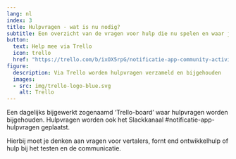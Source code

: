 ```yaml
---
lang: nl
index: 3
title: Hulpvragen - wat is nu nodig?
subtitle: Een overzicht van de vragen voor hulp die nu spelen en waar jij bij kunt helpen.
button:
  text: Help mee via Trello
  icon: trello
  href: "https://trello.com/b/ixOX5rpG/notificatie-app-community-activiteiten-tip-sneltoets-q-voor-je-eigen-cards"
figure:
  description: Via Trello worden hulpvragen verzameld en bijgehouden
  images:
  - src: img/trello-logo-blue.svg
    alt: Trello
---
```

 
Een dagelijks bijgewerkt zogenaamd ‘Trello-board’ waar hulpvragen worden bijgehouden. Hulpvragen worden ook het Slackkanaal #notificatie-app-hulpvragen geplaatst.
 
Hierbij moet je denken aan vragen voor vertalers, fornt end ontwikkelhulp of hulp  bij het testen en de communicatie.

